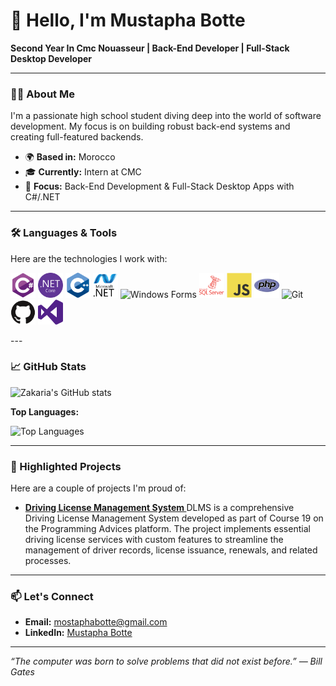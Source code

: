 # 👋 Hello, I'm Mustapha Botte

**Second Year In Cmc Nouasseur | Back-End Developer | Full-Stack Desktop Developer**

---

### 🧑‍💻 About Me

I'm a passionate high school student diving deep into the world of software development. 
My focus is on building robust back-end systems and creating full-featured backends.

- 🌍 **Based in:** Morocco
- 🎓 **Currently:** Intern at CMC
- 💼 **Focus:** Back-End Development & Full-Stack Desktop Apps with C#/.NET

---

### 🛠️ Languages & Tools

Here are the technologies I work with:

<p align="left">
  <img src="https://raw.githubusercontent.com/devicons/devicon/master/icons/csharp/csharp-original.svg" alt="C#" width="40" height="40"/>
  <img src="https://raw.githubusercontent.com/devicons/devicon/master/icons/dotnetcore/dotnetcore-original.svg" alt=".NET" width="40" height="40"/>
  <img src="https://raw.githubusercontent.com/devicons/devicon/master/icons/cplusplus/cplusplus-original.svg" alt="C++" width="40" height="40"/>
  <img src="https://raw.githubusercontent.com/devicons/devicon/master/icons/dot-net/dot-net-original-wordmark.svg" alt="ADO.NET" width="40" height="40"/>
  <img src="https://upload.wikimedia.org/wikipedia/commons/3/34/Windows_logo_-_2012_derivative.svg" alt="Windows Forms" width="40" height="40"/>
  <img src="https://raw.githubusercontent.com/devicons/devicon/master/icons/microsoftsqlserver/microsoftsqlserver-plain-wordmark.svg" alt="SQL Server" width="40" height="40"/>
  <img src="https://raw.githubusercontent.com/devicons/devicon/master/icons/javascript/javascript-original.svg" alt="JavaScript" width="40" height="40"/>
  <img src="https://raw.githubusercontent.com/devicons/devicon/master/icons/php/php-original.svg" alt="PHP" width="40" height="40"/>
  <img src="https://www.vectorlogo.zone/logos/git-scm/git-scm-icon.svg" alt="Git" width="40" height="40"/>
  <img src="https://raw.githubusercontent.com/devicons/devicon/master/icons/github/github-original.svg" alt="GitHub" width="40" height="40"/>
  <img src="https://raw.githubusercontent.com/devicons/devicon/master/icons/visualstudio/visualstudio-plain.svg" alt="Visual Studio" width="40" height="40"/>
</p>
---

### 📈 GitHub Stats

<!-- This is a placeholder for your GitHub stats. You can generate these using services like https://github.com/anuraghazra/github-readme-stats -->
![Zakaria's GitHub stats](https://github-readme-stats.vercel.app/api?username=MustaphaBotte&show_icons=true&theme=radical)

**Top Languages:**

<!-- Similarly, you can generate a top languages card -->
![Top Languages](https://github-readme-stats.vercel.app/api/top-langs/?username=MustaphaBotte&layout=compact&theme=radical)

---

### 📂 Highlighted Projects

Here are a couple of projects I'm proud of:

- **[Driving License Management System ]([link-to-project-one](https://github.com/MustaphaBotte/Diriving-License-Management-System))** DLMS is a comprehensive Driving License Management System developed as part of Course 19 on the Programming Advices platform.
The project implements essential driving license services with custom features to streamline the management of driver records, license issuance, renewals, and related processes.

---

### 📫 Let's Connect

- **Email:** [mostaphabotte@gmail.com](mailto:mostaphabotte@gmail.com)
- **LinkedIn:** [Mustapha Botte](https://www.linkedin.com/in/mustaphabotte)

---

*“The computer was born to solve problems that did not exist before.” — Bill Gates*
